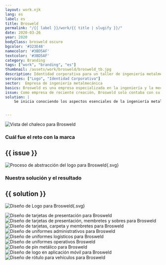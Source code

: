 ```yaml
---
layout: work.njk 
lang: es
label: es
title: Brosweld
permalink: "/{{ label }}/work/{{ title | slugify }}/"
date: 2020-03-26
year: 2020
bodyClass: brosweld oscuro
bgcolor: '#323E48'
namecolor: '#3BD5AF'
textcolor: '#3BD5AF'
category: Branding
tags: ["work", "branding", "es"]
thumbnail: /assets/work/brosweld/brosweld_tb.jpg
description: Identidad corporativa para un taller de ingeniería metalmecánica
services: ["Logo", "Identidad Corporativa"]
sector:  Empresa de ingeniería metalmecánica
basics: Brosweld es una empresa especializada en la ingeniería y la mecánica de sustratos metálicos para brindar solución a distintos giros empresariales. Su principal valor radica en la solución integral que brinda su conocimiento técnico y ejecución con cuidado al detalle, sumado a un enfoque de diseño y planteamiento de soluciones específicas a cada necesidad planteada.
issue: Como empresa de reciente creación, Brosweld solo contaba con su nombre comercial, pero carecía de un logo y un sistema de identidad corporativa que lograra proyectar formalidad.
solution: |
    Se inicia conociendo los aspectos esenciales de la ingeniería metalmecánica, para desglosar sus conceptos básicos que ayuden a definir el valor de lo que ofrece la Brosweld. Estos se reducen a 3 características: la unión de los metales, la integración de varias técnicas para lograrlo, para finalmente dar como resultado una estructura mas compleja y compuesta que logre brindar una solución a sus clientes. Creamos iconos que representen visualmente estos 3 conceptos, para unificarlos en un solo símbolo abstracto, el cual es acompañado de una tipografía y colores acordes al giro industrial, dando como resultado un logo congruente con sus valores como empresa de ingeniería de metales. Con base a ello, se diseña una identidad con aplicaciones que ofrecen una solución, no solo visual sino también funcional, para su operación diaria como negocio B2B.


---
```


![Vista del chaleco para Brosweld](/assets/work/brosweld/brosweld_chaleco.jpg)

<div class="column__2">
    <div class="col__left">
        <h3>Cuál fue el reto con la marca</h3>
    </div>
    <div class="col__right">
        <h2>{{ issue }}</h2>
    </div>
</div>

![Proceso de abstracción del logo para Brosweld](/assets/work/brosweld/brosweld_logo_proceso.svg){.svg}

<div class="column__2 work__column__2">
    <div class="col__left">
        <h3>Nuestra solución y el resultado</h3>
    </div>
    <div class="col__right">
        <h2>{{ solution }}</h2>
    </div>
</div>

![Diseño de Logo para Brosweld](/assets/work/brosweld/brosweld_logo.svg){.svg}

![Diseño de tarjetas de presentación para Brosweld](/assets/work/brosweld/brosweld_tarjetas.jpg)
![Diseño de tarjetas de presentación, membretes y sobres para Brosweld](/assets/work/brosweld/brosweld_membretes_tarjetas.jpg)
![Diseño de tarjetas, carpeta y membretes para Brosweld](/assets/work/brosweld/brosweld_carpeta_membretes_plumas.jpg)
![Diseño de uniformes administrativos para Brosweld](/assets/work/brosweld/brosweld_uniformes_camisas.jpg)
![Diseño de uniformes logísticos para Brosweld](/assets/work/brosweld/brosweld_uniformes_polo.jpg)
![Diseño de uniformes operativos Brosweld](/assets/work/brosweld/brosweld_uniformes_playeras.jpg)
![Diseño de pin metálico para Brosweld](/assets/work/brosweld/brosweld_imagotipo_metal.jpg)
![Diseño de logo en aplicación móvil para Brosweld](/assets/work/brosweld/brosweld_app.jpg)
![Diseño de rótulo para vehículos para Brosweld](/assets/work/brosweld/brosweld_rotulos_vehiculo.jpg)